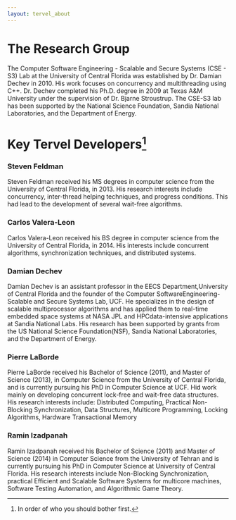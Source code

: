 ```yaml
---
layout: tervel_about
---
```


# The Research Group

The Computer Software Engineering - Scalable and Secure Systems (CSE - S3) Lab at the University of Central Florida was established by Dr. Damian Dechev in 2010. His work focuses on concurrency and multithreading using C++. Dr. Dechev completed his Ph.D. degree in 2009 at Texas A&M University under the supervision of Dr. Bjarne Stroustrup. The CSE-S3 lab has been supported by the National Science Foundation, Sandia National Laboratories, and the Department of Energy.

# Key Tervel Developers[^0]
<h3> Steven Feldman</h3>
Steven Feldman received his MS degrees in computer science from the University of Central Florida, in 2013. His research interests include concurrency, inter-thread helping techniques, and progress conditions.
This had lead to the development of several wait-free algorithms.

<h3> Carlos Valera-Leon</h3>
Carlos Valera-Leon received his BS degree in computer science from the University of Central Florida, in 2014. His interests include concurrent algorithms, synchronization techniques, and distributed systems.

<h3> Damian Dechev</h3>
Damian Dechev is an assistant professor in the EECS Department,University of Central Florida and the founder of the Computer SoftwareEngineering-Scalable and Secure Systems Lab, UCF. He specializes in the design of scalable multiprocessor algorithms and has applied them to real-time embedded space systems at NASA JPL and HPCdata-intensive applications at Sandia National Labs. His research has been supported by grants from the US National Science Foundation(NSF), Sandia National Laboratories, and the Department of Energy.

<h3> Pierre LaBorde </h3>
Pierre LaBorde received his Bachelor of Science (2011), and Master of Science (2013), in Computer Science from the University of Central Florida, and is currently pursuing his PhD in Computer Science at UCF. Hid work mainly on developing concurrent lock-free and wait-free data structures. His research interests include:
Distributed Computing, Practical Non-Blocking Synchronization, Data Structures, Multicore Programming, Locking Algorithms, Hardware Transactional Memory

<h3> Ramin Izadpanah </h3>
Ramin Izadpanah received his Bachelor of Science (2011) and Master of Science (2014) in Computer Science from the University of Tehran and is currently pursuing his PhD in Computer Science at University of Central Florida. His research interests include Non-Blocking Synchronization, practical Efficient and Scalable Software Systems for multicore machines, Software Testing Automation, and Algorithmic Game Theory.

[^0]: In order of who you should bother first.
